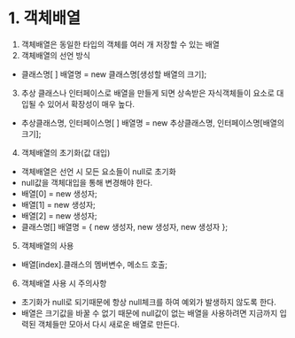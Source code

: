 # 1. 객체배열
1. 객체배열은 동일한 타입의 객체를 여러 개 저장할 수 있는 배열
2. 객체배열의 선언 방식
- 클래스명[ ] 배열명 = new 클래스명[생성할 배열의 크기];
3. 추상 클래스나 인터페이스로 배열을 만들게 되면 상속받은 자식객체들이 요소로 대입될 수 있어서 확장성이 매우 높다.
- 추상클래스명, 인터페이스명[ ] 배열명 = new 추상클래스명, 인터페이스명[배열의 크기];
4. 객체배열의 초기화(값 대입)
- 객체배열은 선언 시 모든 요소들이 null로 초기화
- null값을 객체대입을 통해 변경해야 한다.
- 배열[0] = new 생성자;
- 배열[1] = new 생성자;
- 배열[2] = new 생성자;
- 클래스명[] 배열명 = {
    new 생성자,
    new 생성자,
    new 생성자
};
5. 객체배열의 사용
- 배열[index].클래스의 멤버변수, 메소드 호출;
6. 객체배열 사용 시 주의사항
- 초기화가 null로 되기때문에 항상 null체크를 하여 예외가 발생하지 않도록 한다.
- 배열은 크기값을 바꿀 수 없기 때문에 null값이 없는 배열을 사용하려면 지금까지 입력된 객체들만 모아서 다시 새로운 배열로 만든다.